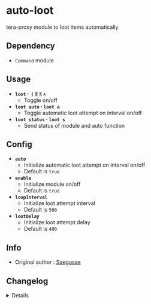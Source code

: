 # auto-loot
tera-proxy module to loot items automatically

## Dependency
- `Command` module

## Usage
- __`loot` · `ㅣㅐㅐㅅ`__
  - Toggle on/off
- __`loot auto` · `loot a`__
  - Toggle automatic loot attempt on interval on/off
- __`loot status` · `loot s`__
  - Send status of module and auto function

## Config
- __`auto`__
  - Initialize automatic loot attempt on interval on/off
  - Default is `true`
- __`enable`__
  - Initialize module on/off
  - Default is `true`
- __`loopInterval`__
  - Initialize loot attempt interval
  - Default is `500`
- __`lootDelay`__
  - Initialize loot attempt delay
  - Default is `400`


## Info
- Original author : [Saegusae](https://github.com/Saegusae)

## Changelog
<details>

    1.37
    - Updated script in accordance to Pinkipi's update on master branch
    - Refactored config file
    -- Added `auto`
    -- Added `enable`
    -- Added `loopInterval`
    -- Added `lootDelay`
    1.36
    - Added auto-update support
    - Updated to latest tera-data
    1.35
    - Added strongboxes to blacklist
    1.34
    - Updated code and font color
    1.33
    - Updated code aesthetics
    1.32
    - Updated code
    - Added string function
    1.31
    - Updated code aesthetics
    1.30
    - Updated code aesthetics
    1.22
    - Fixed error
    - Updated code
    1.21
    - Fixed error
    - Removed protocol version restriction
    1.20
    - Updated code and protocol version
    - Added `status` command
    1.10
    - Personalized code aesthetics
    1.00
    - Initial fork

</details>
